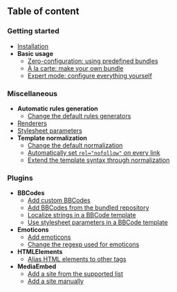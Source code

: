 ## Table of content

### **Getting started**
  * [Installation](https://github.com/s9e/TextFormatter/blob/master/docs/Cookbook/Getting_started/00_Installation.md)
  * **Basic usage**
    * [Zero-configuration: using predefined bundles](https://github.com/s9e/TextFormatter/blob/master/docs/Cookbook/Getting_started/Basic_usage/00_ZeroConfig.md)
    * [À la carte: make your own bundle](https://github.com/s9e/TextFormatter/blob/master/docs/Cookbook/Getting_started/Basic_usage/01_CustomBundle.md)
    * [Expert mode: configure everything yourself](https://github.com/s9e/TextFormatter/blob/master/docs/Cookbook/Getting_started/Basic_usage/02_Expert.md)

### **Miscellaneous**
  * **Automatic rules generation**
    * [Change the default rules generators](https://github.com/s9e/TextFormatter/blob/master/docs/Cookbook/Miscellaneous/Automatic_rules_generation/01_ChangeDefault.md)
  * [Renderers](https://github.com/s9e/TextFormatter/blob/master/docs/Cookbook/Miscellaneous/Renderers.md)
  * [Stylesheet parameters](https://github.com/s9e/TextFormatter/blob/master/docs/Cookbook/Miscellaneous/StylesheetParameters.md)
  * **Template normalization**
    * [Change the default normalization](https://github.com/s9e/TextFormatter/blob/master/docs/Cookbook/Miscellaneous/Template_normalization/01_ChangeDefault.md)
    * [Automatically set `rel="nofollow"` on every link](https://github.com/s9e/TextFormatter/blob/master/docs/Cookbook/Miscellaneous/Template_normalization/02_SetRelLink.md)
    * [Extend the template syntax through normalization](https://github.com/s9e/TextFormatter/blob/master/docs/Cookbook/Miscellaneous/Template_normalization/03_Extends.md)

### **Plugins**
  * **BBCodes**
    * [Add custom BBCodes](https://github.com/s9e/TextFormatter/blob/master/docs/Cookbook/Plugins/BBCodes/AddCustom.md)
    * [Add BBCodes from the bundled repository](https://github.com/s9e/TextFormatter/blob/master/docs/Cookbook/Plugins/BBCodes/AddFromRepository.md)
    * [Localize strings in a BBCode template](https://github.com/s9e/TextFormatter/blob/master/docs/Cookbook/Plugins/BBCodes/Localize.md)
    * [Use stylesheet parameters in a BBCode template](https://github.com/s9e/TextFormatter/blob/master/docs/Cookbook/Plugins/BBCodes/Parameters.md)
  * **Emoticons**
    * [Add emoticons](https://github.com/s9e/TextFormatter/blob/master/docs/Cookbook/Plugins/Emoticons/AddEmoticons.md)
    * [Change the regexp used for emoticons](https://github.com/s9e/TextFormatter/blob/master/docs/Cookbook/Plugins/Emoticons/ChangeRegexp.md)
  * **HTMLElements**
    * [Alias HTML elements to other tags](https://github.com/s9e/TextFormatter/blob/master/docs/Cookbook/Plugins/HTMLElements/Aliases.md)
  * **MediaEmbed**
    * [Add a site from the supported list](https://github.com/s9e/TextFormatter/blob/master/docs/Cookbook/Plugins/MediaEmbed/AddBundled.md)
    * [Add a site manually](https://github.com/s9e/TextFormatter/blob/master/docs/Cookbook/Plugins/MediaEmbed/AddCustom.md)
